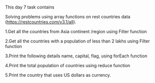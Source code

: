 This day 7 task contains

Solving problems using array functions on rest countries data (https://restcountries.com/v3.1/all).

1.Get all the countries from Asia continent /region using Filter function

2.Get all the countries with a population of less than 2 lakhs using Filter function

3.Print the following details name, capital, flag, using forEach function

4.Print the total population of countries using reduce function

5.Print the country that uses US dollars as currency.

